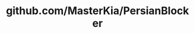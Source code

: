 ---
layout: post
title: github.com/MasterKia/PersianBlocker
categories: link
tags: [انگلیسی, برنامه‌نویسی]
---